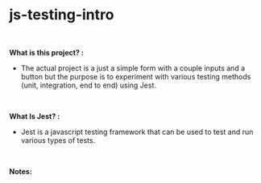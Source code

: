 # js-testing-intro

<br>

<strong>What is this project? :</strong>

- The actual project is a just a simple form with a couple inputs and a button but the purpose is to experiment with various testing methods (unit, integration, end to end) using Jest.

<br>

**What Is Jest? :**

- Jest is a javascript testing framework that can be used to test and run various types of tests.

<br>

**Notes:**
